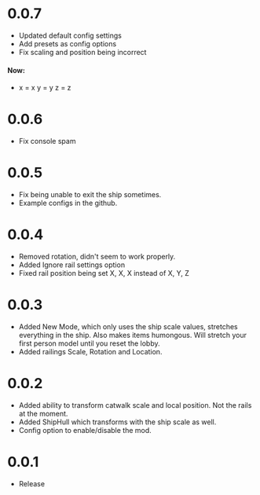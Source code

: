 # 0.0.7
- Updated default config settings
- Add presets as config options
- Fix scaling and position being incorrect
#### Now: 
- x = x
y = y
z = z 

# 0.0.6
- Fix console spam

# 0.0.5
- Fix being unable to exit the ship sometimes.
- Example configs in the github.

# 0.0.4
- Removed rotation, didn't seem to work properly.
- Added Ignore rail settings option
- Fixed rail position being set X, X, X instead of X, Y, Z

# 0.0.3
- Added New Mode, which only uses the ship scale values, stretches everything in the ship. Also makes items humongous. Will stretch your first person model until you reset the lobby. 
- Added railings Scale, Rotation and Location. 

# 0.0.2
- Added ability to transform catwalk scale and local position. Not the rails at the moment.
- Added ShipHull which transforms with the ship scale as well.
- Config option to enable/disable the mod.

# 0.0.1
- Release